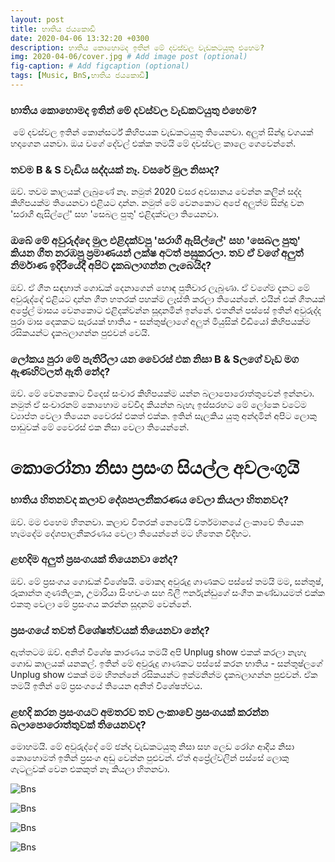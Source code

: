 ```yaml
---
layout: post
title: භාතිය ජයකොඩි
date: 2020-04-06 13:32:20 +0300
description: භාතිය කොහොමද ඉතින් මේ දවස්වල වැඩකටයුතු එහෙම?
img: 2020-04-06/cover.jpg # Add image post (optional)
fig-caption: # Add figcaption (optional)
tags: [Music, BnS,භාතිය ජයකොඩි]
---
```

### භාතිය කොහොමද ඉතින් මේ දවස්වල වැඩකටයුතු එහෙම?
⁣
මේ දවස්වල ඉතින් කොන්සර්ට් කිහිපයක වැඩකටයුතු තියෙනවා. අලුත් සින්දු වගයක් හදාගෙන යනවා. ඔය වගේ දේවල් එක්ක තමයි මේ දවස්වල කාලෙ ගෙවෙන්නේ.

### තවම B & S වැඩිය සද්දයක් නෑ. වසරේ මුල නිසාද?

ඔව්. තවම කාලයක් ලැබුණේ නෑ. නමුත් 2020 වසර අවසානය වෙන්න කලින් සද්ද කිහිපයක්ම තියෙනවා එළියට දාන්න. නමුත් මේ වෙනකොට අපේ අලුත්ම සින්දු වන 'සරාගී ඇසිල්ලේ' සහ 'සෙබල පුතු' එළිදක්වලා තියෙනවා.

### ඔබේ මේ අවුරුද්දෙ මුල එළිදක්වපු 'සරාගී ඇසිල්ලේ' සහ 'සෙබල පුතු' කියන ගීත නරඹපු ප්‍රමාණයන් ලක්ෂ අටත් පසුකරලා. තව ඒ වගේ අලුත් නිර්මාණ ඉදිරියේදී අපිට දැකබලාගන්න ලැබෙයිද?

ඔව්. ඒ ගීත සඳහාත් ගොඩක් දෙනාගෙන් හොඳ පුතිචාර ලැබුණා. ඒ වගේම දැනට මේ අවුරුද්දේ එළියට දාන්න ගීත හතරක් පහක්ම ලෑස්ති කරලා තියෙන්නේ. එයින් එක් ගීතයක් අප්‍රේල් මාසය වෙනකොට එළිදක්වන්න සූදානමින් ඉන්නේ. එතනින් පස්සේ ඉතින් අවුරුද්ද පුරා මාස දෙකකට සැරයක් භාතිය - සන්තුෂ්ලාගේ අලුත් මියුසික් වීඩියෝ කිහිපයක්ම රසිකයන්ට දැකබලාගන්න පුළුවන් වෙයි.

### ලෝකය පුරා මේ පැතිරිලා යන වෛරස් එක නිසා B & Sලගේ වැඩ මග ඇණහිටලත් ඇති නේද?

ඔව්. මේ වෙනකොට විදෙස් සංචාර කිහිපයක්ම යන්න බලාපොරොත්තුවෙන් ඉන්නවා. නමුත් ඒ සංචාරනම් කොහොම වේවිද කියන්න බැහැ ඉස්සරහට මේ ලෝකෙ වටේම ව්‍යාප්ත වෙලා තියෙන වෛරස් එකත් එක්ක. ඉතින් සැලකිය යුතු අන්දමින් අපිට ලොකු පාඩුවක් මේ වෛරස් එක නිසා වෙලා තියෙන්නේ.

# කොරෝනා නිසා ⁣ප්‍රසංග සියල්ල අවලංගුයි

### භාතිය හිතනවද කලාව දේශපාලනීකරණය වෙලා කියලා හිතනවද?

ඔව්. මම එහෙම හිතනවා. කලාව විතරක් නෙවෙයි වර්තමානයේ ලංකාවේ තියෙන හැමදේම දේශපාලනීකරණය වෙලා තියෙන්නේ මට හිතෙන විදිහට.

### ළඟදිම අලුත් ප්‍රසංගයක් තියෙනවා නේද?

ඔව්. මේ ප්‍රසංගය ගොඩක් විශේෂයි. මොකද අවුරුදු ගාණකට පස්සේ තමයි මම, සන්තුෂ්, රූකාන්ත ගුණතිලක, උමාරියා සිංහවංශ සහ බිලී ෆර්නැන්ඩුගේ සංගීත කණ්ඩායමත් එක්ක එකතු වෙලා මේ ප්‍රසංගය කරන්න සූදානම් වෙන්නේ.

### ප්‍රසංගයේ තවත් විශේෂත්වයක් තියෙනවා නේද?

ඇත්තටම ඔව්. අනිත් විශේෂ කාරණය තමයි අපි Unplug show එකක් කරලා නැහැ ගොඩ කාලයක් යනකල්. ඉතින් මේ අවුරුදු ගාණකට පස්සේ කරන භාතිය - සන්තුෂ්ලගේ Unplug show එකක් මම හිතන්නේ රසිකයන්ට ඉක්මනින්ම දැකබලාගන්න පුළුවන්. ඒක තමයි ඉතින් මේ ප්‍රසංගයේ තියෙන අනිත් වි⁣ශේෂත්වය.

### ළඟදි කරන ප්‍රසංගයට අමතරව තව ලංකාවේ ප්‍රසංගයක් කරන්න බලාපොරොත්තුවක් තියෙනවද?

මොහමයි. මේ අවුරුද්දේ මේ ඡන්ද වැඩකටයුතු නිසා සහ ලෙඩ රෝග ආදිය නිසා කොහොමත් ඉතින් ප්‍රසංග අඩු  වෙන්න පුළුවන්. ඒත් අප්‍රේල්වලින් පස්සේ ලොකු ගැටලුවක් වෙන එකකුත් නෑ කියලා හිතනවා.

![Bns]({{site.baseurl}}/assets/img/2020-04-06/bns1.jpg) 

![Bns]({{site.baseurl}}/assets/img/2020-04-06/bns2.jpg)

![Bns]({{site.baseurl}}/assets/img/2020-04-06/bns3.jpg)

![Bns]({{site.baseurl}}/assets/img/2020-04-06/bns4.jpg)
